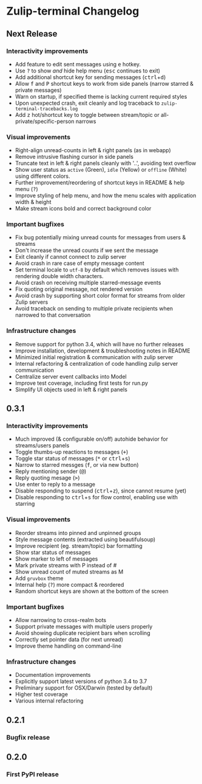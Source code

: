 # Zulip-terminal Changelog

## Next Release

### Interactivity improvements
- Add feature to edit sent messages using <kbd>e</kbd> hotkey.
- Use <kbd>?</kbd> to show *and* hide help menu (<kbd>esc</kbd> continues to exit)
- Add additional shortcut key for sending messages (<kbd>ctrl</kbd>+<kbd>d</kbd>)
- Allow <kbd>f</kbd> and <kbd>P</kbd> shortcut keys to work from side panels (narrow starred & private messages)
- Warn on startup, if specified theme is lacking current required styles
- Upon unexpected crash, exit cleanly and log traceback to `zulip-terminal-tracebacks.log`
- Add <kbd>z</kbd> hot/shortcut key to toggle between stream/topic or all-private/specific-person narrows

### Visual improvements
- Right-align unread-counts in left & right panels (as in webapp)
- Remove intrusive flashing cursor in side panels
- Truncate text in left & right panels cleanly with '..', avoiding text overflow
- Show user status as `active` (Green), `idle` (Yellow) or `offline` (White) using different colors.
- Further improvement/reordering of shortcut keys in README & help menu (<kbd>?</kbd>)
- Improve styling of help menu, and how the menu scales with application width & height
- Make stream icons bold and correct background color

### Important bugfixes
- Fix bug potentially mixing unread counts for messages from users & streams
- Don't increase the unread counts if we sent the message
- Exit cleanly if cannot connect to zulip server
- Avoid crash in rare case of empty message content
- Set terminal locale to `utf-8` by default which removes issues with rendering double width characters.
- Avoid crash on receiving multiple starred-message events
- Fix quoting original message, not rendered version 
- Avoid crash by supporting short color format for streams from older Zulip servers
- Avoid traceback on sending to multiple private recipients when narrowed to that conversation

### Infrastructure changes
- Remove support for python 3.4, which will have no further releases
- Improve installation, development & troubleshooting notes in README
- Minimized initial registration & communication with zulip server
- Internal refactoring & centralization of code handling zulip server communication
- Centralize server event callbacks into Model
- Improve test coverage, including first tests for run.py
- Simplify UI objects used in left & right panels

## 0.3.1

### Interactivity improvements
- Much improved (& configurable on/off) autohide behavior for streams/users panels
- Toggle thumbs-up reactions to messages (<kbd>+</kbd>)
- Toggle star status of messages (<kbd>*</kbd> or <kbd>ctrl</kbd>+<kbd>s</kbd>)
- Narrow to starred messges (<kbd>f</kbd>, or via new button)
- Reply mentioning sender (<kbd>@</kbd>)
- Reply quoting mesage (<kbd>></kbd>)
- Use enter to reply to a message
- Disable responding to suspend (<kbd>ctrl</kbd>+<kbd>z</kbd>), since cannot resume (yet)
- Disable responding to <kbd>ctrl</kbd>+<kbd>s</kbd> for flow control, enabling use with starring

### Visual improvements
- Reorder streams into pinned and unpinned groups
- Style message contents (extracted using beautifulsoup)
- Improve recipient (eg. stream/topic) bar formatting
- Show star status of messages
- Show marker to left of messages
- Mark private streams with P instead of #
- Show unread count of muted streams as M
- Add `gruvbox` theme
- Internal help (<kbd>?</kbd>) more compact & reordered
- Random shortcut keys are shown at the bottom of the screen

### Important bugfixes
- Allow narrowing to cross-realm bots
- Support private messages with multiple users properly
- Avoid showing duplicate recipient bars when scrolling
- Correctly set pointer data (for next unread)
- Improve theme handling on command-line

### Infrastructure changes
- Documentation improvements
- Explicitly support latest versions of python 3.4 to 3.7
- Preliminary support for OSX/Darwin (tested by default)
- Higher test coverage
- Various internal refactoring

## 0.2.1
### Bugfix release

## 0.2.0
### First PyPI release
